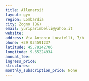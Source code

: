 ```yaml
---
title: Allenarsi!
layout: gym
region: Lombardia
city: Zogno (BG)
email: yuriparimbelli@yahoo.it
website: 
address: Via Antonio Locatelli, 7/b
phone: +39 034591237
latitude: 45.79242706
longitude: 9.65224934
annual_fee: 
ingress_price: 
structures: 
monthly_subscription_price: None
---
```


